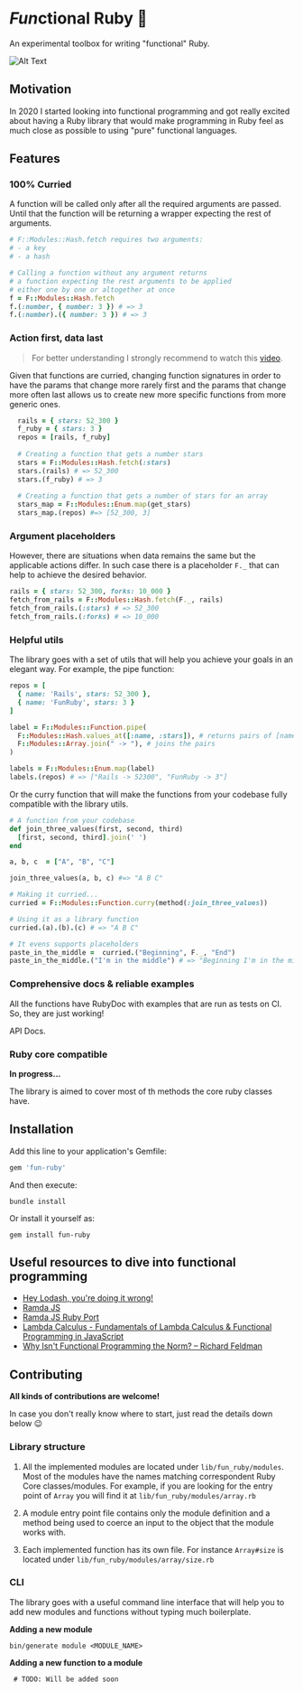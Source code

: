 # *Fun*ctional Ruby 🚀

An experimental toolbox for writing "functional" Ruby.

![Alt Text](assets/fun.gif)

## Motivation

In 2020 I started looking into functional programming and got really
excited about having a Ruby library that would make programming in Ruby feel
as much close as possible to using "pure" functional languages.

## Features

### 100% Curried

A function will be called only after all the required arguments are
passed. Until that the function will be returning a wrapper
expecting the rest of arguments.

```ruby
# F::Modules::Hash.fetch requires two arguments:
# - a key
# - a hash

# Calling a function without any argument returns 
# a function expecting the rest arguments to be applied 
# either one by one or altogether at once
f = F::Modules::Hash.fetch 
f.(:number, { number: 3 }) # => 3
f.(:number).({ number: 3 }) # => 3
```

### Action first, data last

> For better understanding I strongly recommend
> to watch this [video](https://www.youtube.com/watch?v=ixbJrJTOnF8).

Given that functions are curried, changing function signatures
in order to have the params that change more rarely first and
the params that change more often last allows us to 
create new more specific functions from more generic ones.

```ruby
  rails = { stars: 52_300 }
  f_ruby = { stars: 3 }
  repos = [rails, f_ruby]
  
  # Creating a function that gets a number stars
  stars = F::Modules::Hash.fetch(:stars)
  stars.(rails) # => 52_300
  stars.(f_ruby) # => 3
  
  # Creating a function that gets a number of stars for an array
  stars_map = F::Modules::Enum.map(get_stars)
  stars_map.(repos) #=> [52_300, 3]
```

### Argument placeholders

However, there are situations when data remains the same
but the applicable actions differ. In such case there is
a placeholder `F._` that can help to achieve the desired behavior.

```ruby
rails = { stars: 52_300, forks: 10_000 } 
fetch_from_rails = F::Modules::Hash.fetch(F._, rails)
fetch_from_rails.(:stars) # => 52_300
fetch_from_rails.(:forks) # => 10_000
```

### Helpful utils

The library goes with a set of utils that will
help you achieve your goals in an elegant way.
For example, the pipe function:
```ruby
repos = [
  { name: 'Rails', stars: 52_300 },
  { name: 'FunRuby', stars: 3 }
]

label = F::Modules::Function.pipe(
  F::Modules::Hash.values_at([:name, :stars]), # returns pairs of [name, stars]
  F::Modules::Array.join(" -> "), # joins the pairs
)

labels = F::Modules::Enum.map(label)
labels.(repos) # => ["Rails -> 52300", "FunRuby -> 3"]
```

Or the curry function that will make the
functions from your codebase fully compatible with the library utils.

```ruby
# A function from your codebase
def join_three_values(first, second, third)
  [first, second, third].join(' ')
end

a, b, c  = ["A", "B", "C"]

join_three_values(a, b, c) #=> "A B C"

# Making it curried...
curried = F::Modules::Function.curry(method(:join_three_values))

# Using it as a library function
curried.(a).(b).(c) # => "A B C"

# It evens supports placeholders
paste_in_the_middle =  curried.("Beginning", F._, "End")
paste_in_the_middle.("I'm in the middle") # => "Beginning I'm in the middle End"
```

### Comprehensive docs & reliable examples

All the functions have RubyDoc with examples
that are run as tests on CI. So, they are just working!

API Docs.

### Ruby core compatible

**In progress...**

The library is aimed to cover most of th methods the core ruby classes have.

## Installation

Add this line to your application's Gemfile:

```ruby
gem 'fun-ruby'
```

And then execute:
```shell 
bundle install
```

Or install it yourself as:
```shell
gem install fun-ruby
```

## Useful resources to dive into functional programming

 - [Hey Lodash, you're doing it wrong!](https://www.youtube.com/watch?v=ixbJrJTOnF8)
 - [Ramda JS](https://ramdajs.com/)
 - [Ramda JS Ruby Port](https://github.com/lazebny/ramda-ruby)
 - [Lambda Calculus - Fundamentals of Lambda Calculus & Functional Programming in JavaScript](https://www.youtube.com/watch?v=3VQ382QG-y4)
 - [Why Isn't Functional Programming the Norm? – Richard Feldman](https://www.youtube.com/watch?v=QyJZzq0v7Z4)

## Contributing

**All kinds of contributions are welcome!**

In case you don't really know where to start, just read the details down below 😉

### Library structure

1) All the implemented modules are located under `lib/fun_ruby/modules`.
Most of the modules have the names matching correspondent Ruby Core classes/modules.
For example, if you are looking for the entry point of `Array` you will find it
at `lib/fun_ruby/modules/array.rb`

2) A module entry point file contains only the module definition and
a method being used to coerce an input to the object that the module works with.

3) Each implemented function has its own file. For instance `Array#size` is located
under `lib/fun_ruby/modules/array/size.rb`

### CLI

The library goes with a useful command line interface that will help you
to add new modules and functions without typing much boilerplate.

**Adding a new module**
```shell
bin/generate module <MODULE_NAME>
```

**Adding a new function to a module**
```shell
 # TODO: Will be added soon
```
